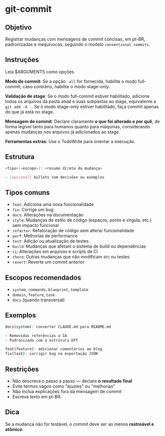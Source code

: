 # git-commit

## Objetivo

Registrar mudanças com mensagens de commit concisas, em pt-BR, padronizadas e inequívocas, seguindo o modelo `conventional commits`.

## Instruções

Leia $ARGUMENTS como opções.

**Modo de commit**: Se a opção `-all` for fornecida, habilite o modo full-commit; caso contrário, habilite o modo stage-only.

**Validação de stage**: Se o modo full-commit estiver habilitado, adicione todos os arquivos da pasta atual e suas subpastas ao stage, equivalente a `git add -A .`. Se o modo stage-only estiver habilitado, faça commit apenas do que já está no stage.

**Mensagem de commit**: Declare claramente **o que foi alterado e por quê**, de forma legível tanto para humanos quanto para máquinas, considerando apenas mudanças nos arquivos já adicionados ao stage.

**Ferramentas extras**: Use o TodoWrite para orientar a execução.

## Estrutura

```bash
<tipo>(<escopo>): <resumo direto da mudança>

- [opcional] bullets com decisões ou exemplos
```

## Tipos comuns

* `feat`: Adiciona uma nova funcionalidade
* `fix`: Corrige um bug
* `docs`: Alterações na documentação
* `style`: Mudanças de estilo de código (espaços, ponto e vírgula, etc.) sem impacto funcional
* `refactor`: Refatoração de código sem alterar funcionalidade
* `perf`: Melhorias de performance
* `test`: Adição ou atualização de testes
* `build`: Mudanças que afetam o sistema de build ou dependências
* `ci`: Alterações em arquivos e scripts de CI
* `chore`: Outras mudanças que não modificam src ou testes
* `revert`: Reverte um commit anterior

## Escopos recomendados

* `system`, `commands`, `blueprint`, `template`
* `domain`, `feature`, `task`
* `docs` (quando transversal)

## Exemplos

```bash
docs(system): converter CLAUDE.md para README.md

- Removidas referências a IA
- Padronizado com a estrutura DFT
```

```bash
feat(feature): adicionar comentários ao blog
fix(task): corrigir bug na exportação JSON
```

## Restrições

* Não descreva o passo a passo — declare **o resultado final**
* Evite termos vagos como "ajustes" ou "melhorias"
* Não inclua explicações fora da mensagem de commit
* Escreva texto em pt-BR.

## Dica

Se a mudança não for testável, o commit deve ser ao menos **rastreável e atômico**.
